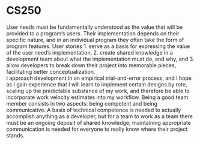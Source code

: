 # CS250
User needs must be fundamentally understood as the value that will be provided to a program’s users. Their implementation depends on their specific nature, and in an individual program they often take the form of program features. User stories 1. serve as a basis for expressing the value of the user need’s implementation, 2. create shared knowledge in a development team about what the implementation must do, and why, and 3. allow developers to break down their project into memorable pieces, facilitating better conceptualization. <br />
I approach development in an empirical trial-and-error process, and I hope as I gain experience that I will learn to implement certain designs by rote, scaling up the predictable substance of my work, and therefore be able to incorporate work velocity estimates into my workflow. Being a good team member consists in two aspects: being competent and being communicative. A basis of technical competence is needed to actually accomplish anything as a developer, but for a team to work as a team there must be an ongoing deposit of shared knowledge; maintaining appropriate communication is needed for everyone to really know where their project stands. 
